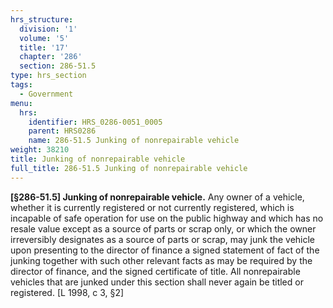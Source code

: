 ```yaml
---
hrs_structure:
  division: '1'
  volume: '5'
  title: '17'
  chapter: '286'
  section: 286-51.5
type: hrs_section
tags:
  - Government
menu:
  hrs:
    identifier: HRS_0286-0051_0005
    parent: HRS0286
    name: 286-51.5 Junking of nonrepairable vehicle
weight: 38210
title: Junking of nonrepairable vehicle
full_title: 286-51.5 Junking of nonrepairable vehicle
---
```

**[§286-51.5] Junking of nonrepairable vehicle.** Any owner of a vehicle, whether it is currently registered or not currently registered, which is incapable of safe operation for use on the public highway and which has no resale value except as a source of parts or scrap only, or which the owner irreversibly designates as a source of parts or scrap, may junk the vehicle upon presenting to the director of finance a signed statement of fact of the junking together with such other relevant facts as may be required by the director of finance, and the signed certificate of title. All nonrepairable vehicles that are junked under this section shall never again be titled or registered. [L 1998, c 3, §2]